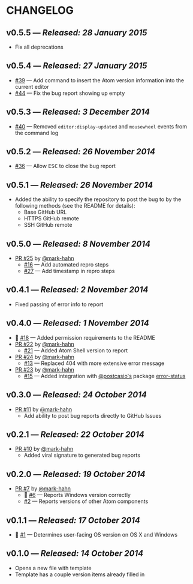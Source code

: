# CHANGELOG

## **v0.5.5** &mdash; *Released: 28 January 2015*

* Fix all deprecations

## **v0.5.4** &mdash; *Released: 27 January 2015*

* [#39](https://github.com/lee-dohm/bug-report/issues/40) &mdash; Add command to insert the Atom version information into the current editor
* [#44](https://github.com/lee-dohm/bug-report/issues/44) &mdash; Fix the bug report showing up empty

## **v0.5.3** &mdash; *Released: 3 December 2014*

* [#40](https://github.com/lee-dohm/bug-report/issues/40) &mdash; Removed `editor:display-updated` and `mousewheel` events from the command log

## **v0.5.2** &mdash; *Released: 26 November 2014*

* [#36](https://github.com/lee-dohm/bug-report/issues/36) &mdash; Allow <kbd>ESC</kbd> to close the bug report

## **v0.5.1** &mdash; *Released: 26 November 2014*

* Added the ability to specify the repository to post the bug to by the following methods (see the README for details):
    * Base GitHub URL
    * HTTPS GitHub remote
    * SSH GitHub remote

## **v0.5.0** &mdash; *Released: 8 November 2014*

* [PR #25](https://github.com/lee-dohm/bug-report/pull/25) by [@mark-hahn](https://github.com/mark-hahn)
    * [#16](https://github.com/lee-dohm/bug-report/issues/16) &mdash; Add automated repro steps
    * [#27](https://github.com/lee-dohm/bug-report/issues/27) &mdash; Add timestamp in repro steps

## **v0.4.1** &mdash; *Released: 2 November 2014*

* Fixed passing of error info to report

## **v0.4.0** &mdash; *Released: 1 November 2014*

* :bug: [#18](https://github.com/lee-dohm/bug-report/issues/18) &mdash; Added permission requirements to the README
* [PR #22](https://github.com/lee-dohm/bug-report/pull/22) by [@mark-hahn](https://github.com/mark-hahn)
    * [#21](https://github.com/lee-dohm/bug-report/issues/21) &mdash; Added Atom Shell version to report
* [PR #24](https://github.com/lee-dohm/bug-report/pull/24) by [@mark-hahn](https://github.com/mark-hahn)
    * [#13](https://github.com/lee-dohm/bug-report/issues/13) &mdash; Replaced 404 with more extensive error message
* [PR #23](https://github.com/lee-dohm/bug-report/pull/23) by [@mark-hahn](https://github.com/mark-hahn)
    * [#15](https://github.com/lee-dohm/bug-report/issues/15) &mdash; Added integration with [@postcasio's](https://github.com/postcasio) package [error-status](https://atom.io/packages/error-status)

## **v0.3.0** &mdash; *Released: 24 October 2014*

* [PR #11](https://github.com/lee-dohm/bug-report/pull/11) by [@mark-hahn](https://github.com/mark-hahn)
    * Add ability to post bug reports directly to GitHub Issues

## **v0.2.1** &mdash; *Released: 22 October 2014*

* [PR #10](https://github.com/lee-dohm/bug-report/pull/10) by [@mark-hahn](https://github.com/mark-hahn)
    * Added viral signature to generated bug reports

## **v0.2.0** &mdash; *Released: 19 October 2014*

* [PR #7](https://github.com/lee-dohm/bug-report/pull/7) by [@mark-hahn](https://github.com/mark-hahn)
    * :bug: [#6](https://github.com/lee-dohm/bug-report/issues/1) &mdash; Reports Windows version correctly
    * [#2](https://github.com/lee-dohm/bug-report/issues/1) &mdash; Reports versions of other Atom components

## **v0.1.1** &mdash; *Released: 17 October 2014*

* :bug: [#1](https://github.com/lee-dohm/bug-report/issues/1) &mdash; Determines user-facing OS version on OS X and Windows

## **v0.1.0** &mdash; *Released: 14 October 2014*

* Opens a new file with template
* Template has a couple version items already filled in
